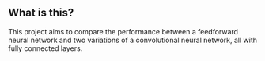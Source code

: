 ## What is this?

This project aims to compare the performance between a feedforward neural network and two variations of a convolutional neural network, all with fully connected layers.
